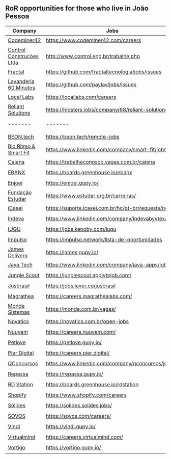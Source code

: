 ## RoR opportunities for those who live in João Pessoa

Company | Jobs | Office | Remote
------- | ----- | ---------- | -------
[Codeminer42](https://www.codeminer42.com/) | https://www.codeminer42.com/careers | :heavy_check_mark: | :heavy_check_mark:
[Control Construções Ltda](http://www.control.eng.br/) | http://www.control.eng.br/trabalhe.php | :heavy_check_mark: | :x:
[Fractal](https://fractaltecnologia.com.br/) | https://github.com/fractaltecnologia/jobs/issues | :heavy_check_mark: | :heavy_check_mark:
[Lavanderia 60 Minutos](https://www.lavanderia60minutos.com.br) | https://github.com/paylav/jobs/issues | :heavy_check_mark: | :x:
[Local Labs](https://locallabs.com/) | https://locallabs.com/careers | :heavy_check_mark: | :heavy_check_mark:
[Reliant Solutions](https://reliantsolutions.com) | https://hipsters.jobs/company/68/reliant-solutions/ | :heavy_check_mark: | :x:
 ------- | ------- | ------- | -------
[BEON.tech](https://beon.tech/engineers) | https://beon.tech/remote-jobs | :x: | :heavy_check_mark:
[Bio Ritmo & Smart Fit](https://www.smartfit.com.br/) | https://www.linkedin.com/company/smart-fit/jobs/ | :x: | :heavy_check_mark:
[Caiena](https://caiena.net/) | https://trabalheconosco.vagas.com.br/caiena | :x: | :heavy_check_mark:
[EBANX](https://www.ebanx.com/) | https://boards.greenhouse.io/ebanx | :x: | :heavy_check_mark:
[Enjoei](https://www.enjoei.com.br/) | https://enjoei.gupy.io/ | :x: | :heavy_check_mark:
[Fundação Estudar](https://www.estudar.org.br/) | https://www.estudar.org.br/carreiras/ | :x: | :heavy_check_mark:
[iCasei](https://www.icasei.com.br/) | https://suporte.icasei.com.br/hc/pt-br/requests/new | :x: | :heavy_check_mark:
[Indeva](https://indeva.com.br/) | https://www.linkedin.com/company/indevabyvtex/jobs/ | :x: | :heavy_check_mark:
[IUGU](https://iugu.com/) | https://jobs.kenoby.com/iugu | :x: | :heavy_check_mark:
[Impulso](https://impulso.work/) | https://impulso.network/lista-de-oportunidades | :x: | :heavy_check_mark:
[James Delivery](https://jamesdelivery.com.br/) | https://james.gupy.io/ | :x: | :heavy_check_mark:
[Jaya Tech](https://jaya.tech/) | https://www.linkedin.com/company/jaya-apps/jobs | :x: | :heavy_check_mark:
[Jungle Scout](https://www.junglescout.com/) | https://junglescout.applytojob.com/ | :x: | :heavy_check_mark:
[Jusbrasil](https://www.jusbrasil.com.br/home) | https://jobs.lever.co/jusbrasil | :x: | :heavy_check_mark:
[Magrathea](https://magrathealabs.com/) | https://careers.magrathealabs.com/ | :x: | :heavy_check_mark:
[Monde Sistemas](https://monde.com.br/) | https://monde.com.br/vagas/ | :x: | :heavy_check_mark:
[Novatics](https://novatics.com.br/) | https://novatics.com.br/open-jobs | :x: | :heavy_check_mark:
[Nuuvem](https://www.nuuvem.com/) | https://careers.nuuvem.com/ | :x: | :heavy_check_mark:
[Petlove](https://www.petlove.com.br/) | https://petlove.gupy.io/ | :x: | :heavy_check_mark:
[Pier Digital](https://www.pier.digital/) | https://careers.pier.digital/ | :x: | :heavy_check_mark:
[QConcursos](https://www.qconcursos.com/) | https://www.linkedin.com/company/qconcursos/jobs/ | :x: | :heavy_check_mark:
[Repassa](https://www.repassa.com.br/) | https://repassa.gupy.io/ | :x: | :heavy_check_mark:
[RD Station](https://resultadosdigitais.com.br/) | https://boards.greenhouse.io/rdstation | :x: | :heavy_check_mark:
[Shopify](https://www.shopify.com/) | https://www.shopify.com/careers | :x: | :heavy_check_mark:
[Sólides](https://solides.com.br/) | https://solides.solides.jobs/ | :x: | :heavy_check_mark:
[SOVOS](https://sovos.com/) | https://sovos.com/careers/ | :x: | :heavy_check_mark:
[Vindi](https://vindi.com.br/) | https://vindi.gupy.io/ | :x: | :heavy_check_mark:
[Virtualmind](https://virtualmind.com/) | https://careers.virtualmind.com/ | :x: | :heavy_check_mark:
[Vortigo](https://vortigo.digital/) | https://vortigo.gupy.io/ | :x: | :heavy_check_mark:
